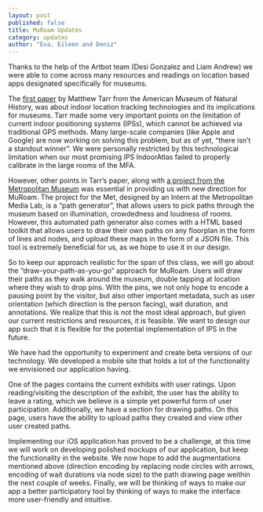 ```yaml
---
layout: post
published: false
title: MuRoam Updates
category: updates
author: "Eva, Eileen and Deniz"
---
```


Thanks to the help of the Artbot team (Desi Gonzalez and Liam Andrew) we were able to come across many resources and readings on location based apps designated specifically for museums.

The [first paper](http://mw2015.museumsandtheweb.com/paper/location-location-location-the-proliferation-of-indoor-positioning-and-what-it-means-and-doesnt-mean-for-museums/) by Matthew Tarr from the American Museum of Natural History, was about indoor location tracking technologies and its implications for museums. Tarr made some very important points on the limitation of current indoor positioning systems (IPSs), which cannot be achieved via traditional GPS methods. Many large-scale companies (like Apple and Google) are now working on solving this problem, but as of yet, “there isn’t a standout winner”. We were personally restricted by this technological limitation when our most promising IPS IndoorAtlas failed to properly calibrate in the large rooms of the MFA.

However, other points in Tarr’s paper, along with [a project from the Metropolitan Museum](http://www.metmuseum.org/about-the-museum/museum-departments/office-of-the-director/digital-media-department/digital-underground/2014/accessible-wayfinding) was essential in providing us with new direction for MuRoam. The project for the Met, designed by an Intern at the Metropolitan Media Lab, is a “path generator”, that allows users to pick paths through the museum based on illumination, crowdedness and loudness of rooms. However, this automated path generator also comes with a HTML based toolkit that allows users to draw their own paths on any floorplan in the form of lines and nodes, and upload these maps in the form of a JSON file. This tool is extremely beneficial for us, as we hope to use it in our design.

So to keep our approach realistic for the span of this class, we will go about the “draw-your-path-as-you-go” approach for MuRoam. Users will draw their paths as they walk around the museum, double tapping at location where they wish to drop pins. With the pins, we not only hope to encode a pausing point by the visitor, but also other important metadata, such as user orientation (which direction is the person facing), wait duration, and annotations. We realize that this is not the most ideal approach, but given our current restrictions and resources, it is feasible.  We want to design our app such that it is flexible for the potential implementation of IPS in the future.

We have had the opportunity to experiment and create beta versions of our technology. We developed a mobile site that holds a lot of the functionality we envisioned our application having.

One of the pages contains the current exhibits with user ratings. Upon reading/visiting the description of the exhibit, the user has the ability to leave a rating, which we believe is a simple yet powerful form of user participation. Additionally, we have a section for drawing paths. On this page, users have the ability to upload paths they created and view other user created paths.

Implementing our iOS application has proved to be a challenge, at this time we will work on developing polished mockups of our application, but keep the functionality in the website. We now hope to add the augmentations mentioned above (direction encoding by replacing node circles with arrows, encoding of wait durations via node size) to the path drawing page weithin the next couple of weeks. Finally, we will be thinking of ways to make our app a better participatory tool by thinking of ways to make the interface more user-friendly and intuitive.
